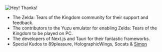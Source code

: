 ![Hey\! Thanks\!](https://media.giphy.com/media/ip6n2oVNZBHiM/giphy.gif)

- The Zelda: Tears of the Kingdom community for their support and feedback.
- The contributors to the Yuzu emulator for enabling Zelda: Tears of the Kingdom to be played on PC.
- The developers of Next.js and Tauri for their fantastic frameworks.
- Special Kudos to 89pleasure, HolographicWings, Socats & [Simon](https://simon.hyll.nu/)